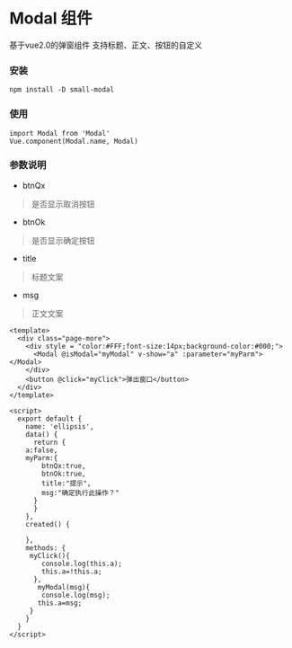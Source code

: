 # Modal 组件
基于vue2.0的弹窗组件
支持标题、正文、按钮的自定义
### 安装
```
npm install -D small-modal
```
### 使用
```
import Modal from 'Modal'
Vue.component(Modal.name, Modal)
```
### 参数说明
* btnQx
> 是否显示取消按钮
* btnOk
> 是否显示确定按钮
* title
> 标题文案
* msg
> 正文文案

```
<template>
  <div class="page-more">
    <div style = "color:#FFF;font-size:14px;background-color:#000;">
      <Modal @isModal="myModal" v-show="a" :parameter="myParm"></Modal>
    </div>
    <button @click="myClick">弹出窗口</button>
  </div>
</template>

<script>
  export default {
    name: 'ellipsis',
    data() {
      return {
	a:false,
	myParm:{
        btnQx:true,
        btnOk:true,
        title:"提示",
        msg:"确定执行此操作？"
      }
      }
    },
    created() {
      
    },
    methods: {
     myClick(){
        console.log(this.a);
        this.a=!this.a;
      },
       myModal(msg){
        console.log(msg);
       this.a=msg;
     }
    }
  }
</script>
```
